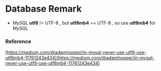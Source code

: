 # Database Remark

* MySQL **utf8** != UTF-8 , but **utf8mb4** == UTF-8 , so use **utf8mb4** for MySQL 



### Reference

[https://medium.com/@adamhooper/in-mysql-never-use-utf8-use-utf8mb4-11761243e434](https://medium.com/@adamhooper/in-mysql-never-use-utf8-use-utf8mb4-11761243e434)

